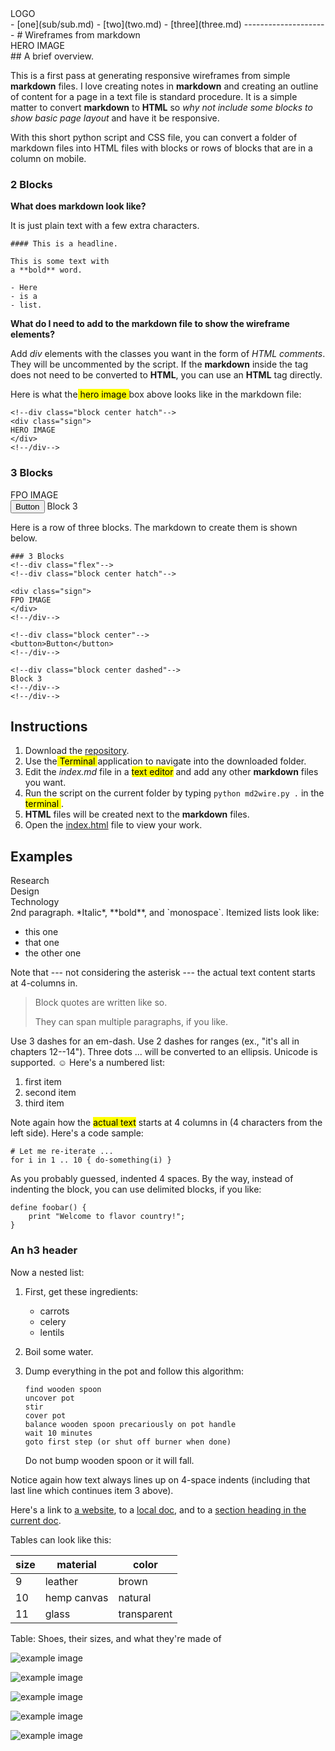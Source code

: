 <!--div class="page"-->

<!--header class=" flex space-between"-->
<div>
LOGO
</div>
<!--nav-->
- [one](sub/sub.md)
- [two](two.md)
- [three](three.md)
<!--/nav-->
<!--/header-->
---------------------
# Wireframes from markdown
<!--div class="block center hatch"-->
<div class="sign">
HERO IMAGE
</div>
<!--/div-->
## A brief overview.

This is a first pass at generating responsive wireframes from simple **markdown** files. I love creating notes in **markdown** and creating an outline of content for a page in a text file is standard procedure. It is a simple matter to convert **markdown** to **HTML** so *why not include some blocks to show basic page layout* and have it be responsive.

With this short python script and CSS file, you can convert a folder of markdown files into HTML files with blocks or rows of blocks that are in a column on mobile.

### 2 Blocks
<!--div class="flex"-->
<!--div class="block"-->
**What does markdown look like?**

It is just plain text with a few extra characters.

    #### This is a headline.

    This is some text with
    a **bold** word.

    - Here
    - is a
    - list.
<!--/div-->
<!--div class="block"-->
**What do I need to add to the markdown file to show the wireframe elements?**

Add *div* elements with the classes you want in the form of *HTML comments*. They will be uncommented by the script. If the **markdown** inside the tag does not need to be converted to **HTML**, you can use an **HTML** tag directly.

Here is what the<mark> hero image </mark> box above looks like in the markdown file:

    <!--div class="block center hatch"-->
    <div class="sign">
    HERO IMAGE
    </div>
    <!--/div-->
<!--/div-->
<!--/div-->

### 3 Blocks

<!--div class="flex"-->
<!--div class="block center hatch"-->
<div class="sign">
FPO IMAGE
</div>
<!--/div-->
<!--div class="block center"-->
<button>Button</button>
<!--/div-->
<!--div class="block center dashed"-->
Block 3
<!--/div-->
<!--/div-->

Here is a row of three blocks.
The markdown to create them is shown below.

    ### 3 Blocks
    <!--div class="flex"-->
    <!--div class="block center hatch"-->

    <div class="sign">
    FPO IMAGE
    </div>
    <!--/div-->

    <!--div class="block center"-->
    <button>Button</button>
    <!--/div-->

    <!--div class="block center dashed"-->
    Block 3
    <!--/div-->
    <!--/div-->

## Instructions
<!--div class="block"-->
1. Download the [repository](https://github.com/arielchuri/markdown2wireframe/archive/refs/heads/main.zip).
1. Use the<mark> Terminal </mark> application to navigate into the downloaded folder.
1. Edit the _index.md_ file in a <mark>text editor</mark> and add any other **markdown** files you want.
1. Run the script on the current folder by typing ` python md2wire.py . ` in the<mark> terminal </mark>.
1. **HTML** files will be created next to the **markdown** files.
1. Open the [index.html](index.html) file to view your work.
<!--/div-->
## Examples
<!--div class="flex space-between pad"-->
<div class="shape triangle">Research</div>
<div class="shape square">Design</div>
<div class="shape circle">Technology</div>
<!--/div-->
<!--div-->
2nd paragraph. *Italic*, **bold**, and `monospace`. Itemized lists
look like:

  * this one
  * that one
  * the other one

Note that --- not considering the asterisk --- the actual text
content starts at 4-columns in.

> Block quotes are
> written like so.
>
> They can span multiple paragraphs,
> if you like.

Use 3 dashes for an em-dash. Use 2 dashes for ranges (ex., "it's all
in chapters 12--14"). Three dots ... will be converted to an ellipsis.
Unicode is supported. ☺
Here's a numbered list:

 1. first item
 2. second item
 3. third item

Note again how the <mark>actual text</mark> starts at 4 columns in (4 characters
from the left side). Here's a code sample:

    # Let me re-iterate ...
    for i in 1 .. 10 { do-something(i) }
As you probably guessed, indented 4 spaces. By the way, instead of
indenting the block, you can use delimited blocks, if you like:

```
define foobar() {
    print "Welcome to flavor country!";
}
```

<!--/div-->

### An h3 header

Now a nested list:

 1. First, get these ingredients:

      * carrots
      * celery
      * lentils

 2. Boil some water.

 3. Dump everything in the pot and follow
    this algorithm:

        find wooden spoon
        uncover pot
        stir
        cover pot
        balance wooden spoon precariously on pot handle
        wait 10 minutes
        goto first step (or shut off burner when done)

    Do not bump wooden spoon or it will fall.

Notice again how text always lines up on 4-space indents (including
that last line which continues item 3 above).

Here's a link to [a website](http://foo.bar), to a [local
doc](local-doc.html), and to a [section heading in the current
doc](#an-h2-header).

Tables can look like this:

| size | material    | color       |
|------|-------------|-------------|
| 9    | leather     | brown       |
| 10   | hemp canvas | natural     |
| 11   | glass       | transparent |

Table: Shoes, their sizes, and what they're made of

<!--div class="flex"-->
<!--div-->
![example image](cat.jpg)
<!--/div-->
<!--div-->
![example image](cat.jpg)
<!--/div-->
<!--div-->
![example image](cat.jpg)
<!--/div-->
<!--div-->
![example image](cat.jpg)
<!--/div-->
<!--div-->
![example image](cat.jpg)
<!--/div-->

<!--/div-->
